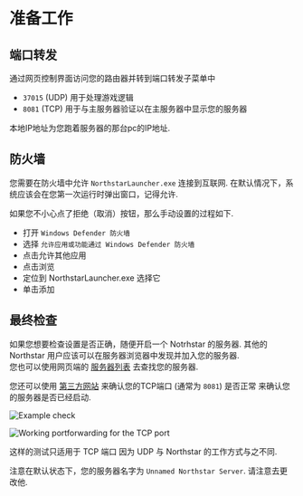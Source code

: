 # 准备工作



## 端口转发

通过网页控制界面访问您的路由器并转到端口转发子菜单中

* `37015` (UDP) 用于处理游戏逻辑
* `8081` (TCP) 用于与主服务器验证以在主服务器中显示您的服务器

本地IP地址为您跑着服务器的那台pc的IP地址.

## 防火墙

您需要在防火墙中允许 `NorthstarLauncher.exe` 连接到互联网. 在默认情况下，系统应该会在您第一次运行时弹出窗口，记得允许.

如果您不小心点了拒绝（取消）按钮，那么手动设置的过程如下.

* 打开 `Windows Defender 防火墙`
* 选择 `允许应用或功能通过 Windows Defender 防火墙`
* 点击允许其他应用
* 点击浏览
* 定位到 NorthstarLauncher.exe 选择它
* 单击添加

## 最终检查

如果您想要检查设置是否正确，随便开启一个 Notrhstar 的服务器. 其他的 Northstar 用户应该可以在服务器浏览器中发现并加入您的服务器.\
您也可以使用网页端的 [服务器列表](https://stats.northstar.cool) 去查找您的服务器.

您还可以使用 [第三方网站](https://www.ipfingerprints.com/portscan.php) 来确认您的TCP端口 (通常为 `8081`) 是否正常 来确认您的服务器是否已经启动.

![Example check](https://raw.githubusercontent.com/R2Northstar/NorthstarWiki/main/docs/images/portforwarding-testing.png)

![Working portforwarding for the TCP port](https://raw.githubusercontent.com/R2Northstar/NorthstarWiki/main/docs/images/portforwarding-working.png)

这样的测试只适用于 TCP 端口 因为 UDP 与 Northstar 的工作方式与之不同.

注意在默认状态下，您的服务器名字为 `Unnamed Northstar Server`. 请注意去更改他.
